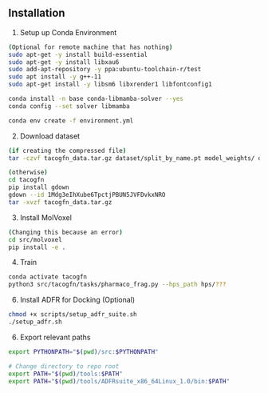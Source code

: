 
## Installation

1. Setup up Conda Environment
```bash
(Optional for remote machine that has nothing)
sudo apt-get -y install build-essential
sudo apt-get -y install libxau6
sudo add-apt-repository -y ppa:ubuntu-toolchain-r/test
sudo apt install -y g++-11
sudo apt-get install -y libsm6 libxrender1 libfontconfig1

conda install -n base conda-libmamba-solver --yes
conda config --set solver libmamba

conda env create -f environment.yml
```

2. Download dataset
```bash
(if creating the compressed file)
tar -czvf tacogfn_data.tar.gz dataset/split_by_name.pt model_weights/ dataset/pocket_to_avg_zinc_vina_score.pt misc/pharmacophores_db.lmdb/ dataset/affinity_prediction_pharmacophores/

(otherwise)
cd tacogfn
pip install gdown
gdown --id 1Mdg3eIhXube6TpctjPBUN5JVFDvkxNRO
tar -xvzf tacogfn_data.tar.gz
```

3. Install MolVoxel
```bash
(Changing this because an error)
cd src/molvoxel
pip install -e .
```

4. Train
```bash
conda activate tacogfn
python3 src/tacogfn/tasks/pharmaco_frag.py --hps_path hps/???
```


6. Install ADFR for Docking (Optional)
```bash
chmod +x scripts/setup_adfr_suite.sh
./setup_adfr.sh
```

6. Export relevant paths 
```bash
export PYTHONPATH="$(pwd)/src:$PYTHONPATH"

# Change directory to repo root
export PATH="$(pwd)/tools:$PATH" 
export PATH="$(pwd)/tools/ADFRsuite_x86_64Linux_1.0/bin:$PATH"
```
